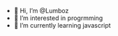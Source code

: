 - 👋 Hi, I’m @Lumboz
- 👀 I’m interested in progrmming
- 🌱 I’m currently learning javascript

<!---
Lumboz/Lumboz is a ✨ special ✨ repository because its `README.md` (this file) appears on your GitHub profile.
You can click the Preview link to take a look at your changes.
--->
